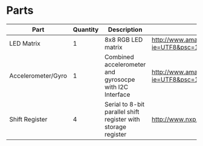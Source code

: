 # Parts
| Part | Quantity | Description | Link | Cost |
|------|----------|-------------|------|------|
| LED Matrix | 1 | 8x8 RGB LED matrix | http://www.amazon.com/gp/product/B007ZK4I10/ref=oh_aui_detailpage_o00_s00?ie=UTF8&psc=1 | $7.50 |
| Accelerometer/Gyro | 1 | Combined accelerometer and gyrosocpe with I2C Interface | http://www.amazon.com/gp/product/B008BOPN40/ref=oh_aui_detailpage_o01_s00?ie=UTF8&psc=1 | $5.89 |
| Shift Register | 4 | Serial to 8-bit parallel shift register with storage register | http://www.nxp.com/documents/data_sheet/74HC_HCT595.pdf | $2.64 |